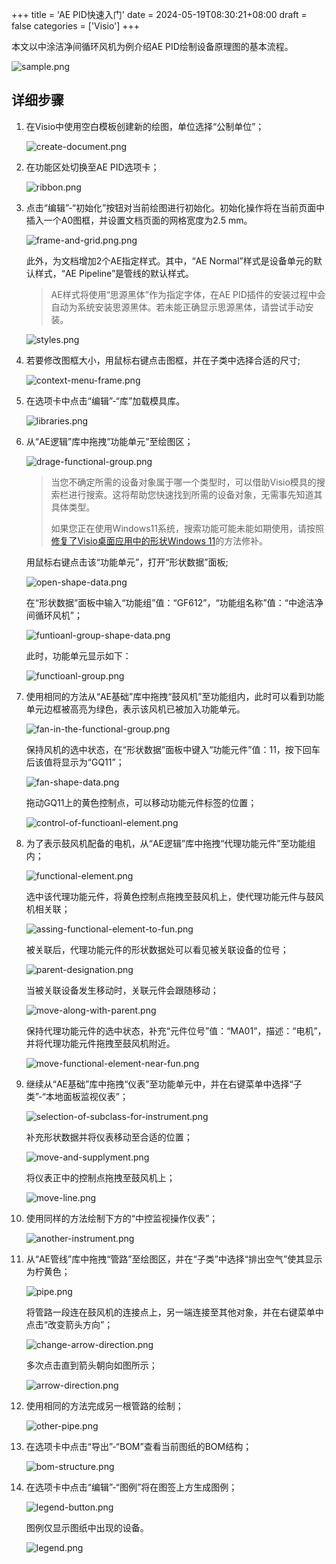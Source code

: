+++
title = 'AE PID快速入门'
date = 2024-05-19T08:30:21+08:00
draft = false
categories = ['Visio']
+++

本文以中涂洁净间循环风机为例介绍AE PID绘制设备原理图的基本流程。

![sample.png](https://s2.loli.net/2024/05/19/u3pJOTt2UEXwFvj.png)

## 详细步骤

1. 在Visio中使用空白模板创建新的绘图，单位选择“公制单位”；

    ![create-document.png](https://s2.loli.net/2024/05/19/JpaVdy54qF7wQOs.png)

2. 在功能区处切换至AE PID选项卡；

    ![ribbon.png](https://s2.loli.net/2024/05/19/hK6ZgQisEmPIHlX.png)

3. 点击“编辑”-“初始化”按钮对当前绘图进行初始化。初始化操作将在当前页面中插入一个A0图框，并设置文档页面的网格宽度为2.5 mm。

    ![frame-and-grid.png.png](https://s2.loli.net/2024/05/19/RLeACZV3Yu7btdq.png)

    此外，为文档增加2个AE指定样式。其中，“AE Normal”样式是设备单元的默认样式，“AE Pipeline”是管线的默认样式。

   > AE样式将使用“思源黑体”作为指定字体，在AE PID插件的安装过程中会自动为系统安装思源黑体。若未能正确显示思源黑体，请尝试手动安装。

    ![styles.png](https://s2.loli.net/2024/05/19/UG3uiSCWmwhMy92.png)

4. 若要修改图框大小，用鼠标右键点击图框，并在子类中选择合适的尺寸;

    ![context-menu-frame.png](https://s2.loli.net/2024/05/19/fVHZdDqYFS2xyhr.png)

5. 在选项卡中点击“编辑”-“库”加载模具库。

    ![libraries.png](https://s2.loli.net/2024/05/19/IHUv9JCYzA1bQ2h.png)

6. 从“AE逻辑”库中拖拽“功能单元”至绘图区；

    ![drage-functional-group.png](https://s2.loli.net/2024/05/19/QNKqU3kwch1ldtV.png)

   > 当您不确定所需的设备对象属于哪一个类型时，可以借助Visio模具的搜索栏进行搜索。这将帮助您快速找到所需的设备对象，无需事先知道其具体类型。
   >
   > 如果您正在使用Windows11系统，搜索功能可能未能如期使用，请按照[修复了Visio桌面应用中的形状Windows 11](https://support.microsoft.com/zh-cn/office/%E4%BD%BF%E7%94%A8-%E5%BD%A2%E7%8A%B6-%E7%AA%97%E5%8F%A3%E7%BB%84%E7%BB%87%E5%92%8C%E6%9F%A5%E6%89%BE%E5%BD%A2%E7%8A%B6-2e468457-1059-49d3-8955-32b2527cce98)的方法修补。

    用鼠标右键点击该“功能单元”，打开“形状数据”面板;

    ![open-shape-data.png](https://s2.loli.net/2024/05/19/keFbHPUrGioymDt.png)

    在“形状数据”面板中输入“功能组”值：“GF612”，“功能组名称”值：“中途洁净间循环风机”；

    ![funtioanl-group-shape-data.png](https://s2.loli.net/2024/05/19/TXdHVCcjabxorDN.png)

    此时，功能单元显示如下：

    ![functioanl-group.png](https://s2.loli.net/2024/05/19/8TZ4tODMoQUHfB2.png)

7. 使用相同的方法从“AE基础”库中拖拽“鼓风机”至功能组内，此时可以看到功能单元边框被高亮为绿色，表示该风机已被加入功能单元。

    ![fan-in-the-functional-group.png](https://s2.loli.net/2024/05/19/muyJnQ5FlzhdtBW.png)

    保持风机的选中状态，在“形状数据”面板中键入“功能元件”值：11，按下回车后该值将显示为“GQ11”；

    ![fan-shape-data.png](https://s2.loli.net/2024/05/19/yVXTCDESfLc4tja.png)

    拖动GQ11上的黄色控制点，可以移动功能元件标签的位置；

    ![control-of-functioanl-element.png](https://s2.loli.net/2024/05/19/hKoL1NycvArb9tF.png)

8. 为了表示鼓风机配备的电机，从“AE逻辑”库中拖拽“代理功能元件”至功能组内；

    ![functional-element.png](https://s2.loli.net/2024/05/19/fgt8zQnVpBiKs12.png)

    选中该代理功能元件，将黄色控制点拖拽至鼓风机上，使代理功能元件与鼓风机相关联；

    ![assing-functional-element-to-fun.png](https://s2.loli.net/2024/05/19/5Emv1w7ChGMRWxs.png)

    被关联后，代理功能元件的形状数据处可以看见被关联设备的位号；

    ![parent-designation.png](https://s2.loli.net/2024/05/19/Y74CWkbzVtxwidJ.png)

    当被关联设备发生移动时，关联元件会跟随移动；

    ![move-along-with-parent.png](https://s2.loli.net/2024/05/19/R1yqsAmtx7joGYI.png)

    保持代理功能元件的选中状态，补充“元件位号”值：“MA01”，描述：“电机”，并将代理功能元件拖拽至鼓风机附近。

    ![move-functional-element-near-fun.png](https://s2.loli.net/2024/05/19/QcezgOjJqMtTdZx.png)

9. 继续从“AE基础”库中拖拽“仪表”至功能单元中，并在右键菜单中选择“子类”-“本地面板监视仪表”；

    ![selection-of-subclass-for-instrument.png](https://s2.loli.net/2024/05/19/dfZirLgUcHtnNYT.png)

    补充形状数据并将仪表移动至合适的位置；

    ![move-and-supplyment.png](https://s2.loli.net/2024/05/19/I2BPZobUzh1Sxen.png)

    将仪表正中的控制点拖拽至鼓风机上；

    ![move-line.png](https://s2.loli.net/2024/05/19/DcxZOjh5HkY1VPz.png)

10. 使用同样的方法绘制下方的“中控监视操作仪表”；

    ![another-instrument.png](https://s2.loli.net/2024/05/19/oghrQZ63BX8abPx.png)

11. 从“AE管线”库中拖拽“管路”至绘图区，并在“子类”中选择“排出空气”使其显示为柠黄色；

    ![pipe.png](https://s2.loli.net/2024/05/19/vR5ClPgoiUcsn1V.png)

    将管路一段连在鼓风机的连接点上，另一端连接至其他对象，并在右键菜单中点击“改变箭头方向”；

    ![change-arrow-direction.png](https://s2.loli.net/2024/05/19/Vy83WblwJ2LKzDp.png)

    多次点击直到箭头朝向如图所示；

    ![arrow-direction.png](https://s2.loli.net/2024/05/19/Sqj7GgtNnkOCJXZ.png)

12. 使用相同的方法完成另一根管路的绘制；

    ![other-pipe.png](https://s2.loli.net/2024/05/19/h24bCodJ3pYZcLB.png)

13. 在选项卡中点击“导出”-“BOM”查看当前图纸的BOM结构；

    ![bom-structure.png](https://s2.loli.net/2024/05/19/GRrxfnHbIw1yz9K.png)

14. 在选项卡中点击“编辑”-“图例”将在图签上方生成图例；

    ![legend-button.png](https://s2.loli.net/2024/05/19/uemMgcUQsxJPWL7.png)

    图例仅显示图纸中出现的设备。

    ![legend.png](https://s2.loli.net/2024/05/19/IDmfyi8QaurEZkU.png)
